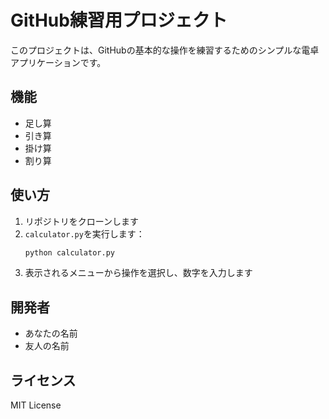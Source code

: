 # GitHub練習用プロジェクト

このプロジェクトは、GitHubの基本的な操作を練習するためのシンプルな電卓アプリケーションです。

## 機能

- 足し算
- 引き算
- 掛け算
- 割り算

## 使い方

1. リポジトリをクローンします
2. `calculator.py`を実行します：
   ```bash
   python calculator.py
   ```
3. 表示されるメニューから操作を選択し、数字を入力します

## 開発者

- あなたの名前
- 友人の名前

## ライセンス

MIT License

